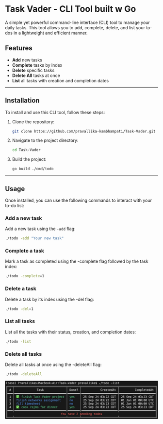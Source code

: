 # Task Vader - CLI Tool built w Go

A simple yet powerful command-line interface (CLI) tool to manage your daily tasks. This tool allows you to add, complete, delete, and list your to-dos in a lightweight and efficient manner.

## Features

- **Add** new tasks
- **Complete** tasks by index
- **Delete** specific tasks
- **Delete All** tasks at once
- **List** all tasks with creation and completion dates

---

## Installation

To install and use this CLI tool, follow these steps:

1. Clone the repository:

   ```bash
   git clone https://github.com/pravallika-kambhampati/Task-Vader.git
   ```

2. Navigate to the project directory:

   ```bash
   cd Task-Vader
   ```

3. Build the project:

   ```bash
   go build ./cmd/todo
   ```

---

## Usage

Once installed, you can use the following commands to interact with your to-do list:

### Add a new task

Add a new task using the `-add` flag:

```bash
./todo -add "Your new task"
```

### Complete a task

Mark a task as completed using the -complete flag followed by the task index:

```bash
./todo -complete=1
```

### Delete a task

Delete a task by its index using the -del flag:

```bash
./todo -del=1
```

### List all tasks

List all the tasks with their status, creation, and completion dates:

```bash
./todo -list
```

### Delete all tasks

Delete all tasks at once using the -deleteAll flag:

```bash
./todo -deleteAll
```

![Screenshot of Task Vader CLI](assets/demo-screenshot.png)
